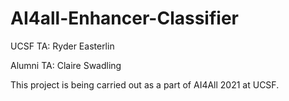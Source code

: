 # AI4all-Enhancer-Classifier
UCSF TA: Ryder Easterlin

Alumni TA: Claire Swadling

This project is being carried out as a part of AI4All 2021 at UCSF. 
